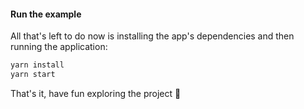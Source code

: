 #### Run the example

All that's left to do now is installing the app's dependencies and then running the application:

```sh
yarn install
yarn start
```

That's it, have fun exploring the project 🚀